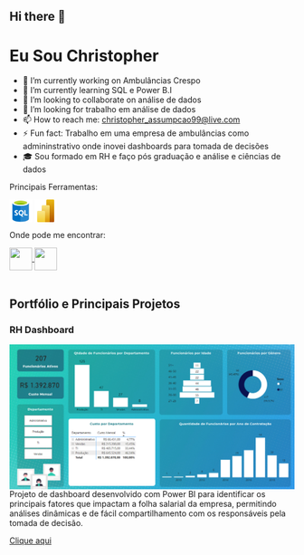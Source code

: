 ## Hi there 👋
# Eu Sou Christopher



- 🔭 I’m currently working on Ambulâncias Crespo
- 🌱 I’m currently learning SQL e Power B.I
- 👯 I’m looking to collaborate on análise de dados
- 🤔 I’m looking for trabalho em análise de dados
- 📫 How to reach me: christopher_assumpcao99@live.com
- ⚡ Fun fact: Trabalho em uma empresa de ambulâncias como admininstrativo onde inovei dashboards para tomada de decisões
- 🎓 Sou formado em RH e faço pós graduação e análise e ciências de dados

Principais Ferramentas:

<div style="display: inline_block">
  <img align="center" alt="SQL" height="40" width="40" src="https://github.com/BruceFonseca/ferramentas/blob/main/logo.png?raw=true">
  <img align="center" alt="Power BI" height="40" width="40" src="https://github.com/BruceFonseca/ferramentas/blob/main/1200px-New_Power_BI_Logo.svg.png?raw=true">
</div>



Onde pode me encontrar:
<div style="display: inline_block">
  
  <a href="https://www.linkedin.com/in/christopher-assump%C3%A7%C3%A3o-496a772a6/)/" target="_blank">
    <img align="center" alt="" height="40" width="40" src="https://github.com/BruceFonseca/Portfolio/blob/main/social%20icons/linkedin.png?raw=true">
  </a>
  <a href="https://www.instagram.com/christopher_assumpcao/"_blank">
    <img align="center" alt="" height="40" width="40" src="https://github.com/BruceFonseca/Portfolio/blob/main/social%20icons/instagram.png?raw=true">
  </a>
</div>



<br>



## Portfólio e Principais Projetos
### RH Dashboard
<img align="right" width="800"  src="https://github.com/Christophersantos007/RHportifolio/blob/main/Imagens/rh.png?raw=true">
Projeto de dashboard desenvolvido com Power BI para identificar os principais fatores que impactam a folha salarial da empresa, permitindo análises dinâmicas e de fácil compartilhamento com os responsáveis pela tomada de decisão.

<a href='https://github.com/Christophersantos007/RHportifolio'>  Clique aqui </a>





